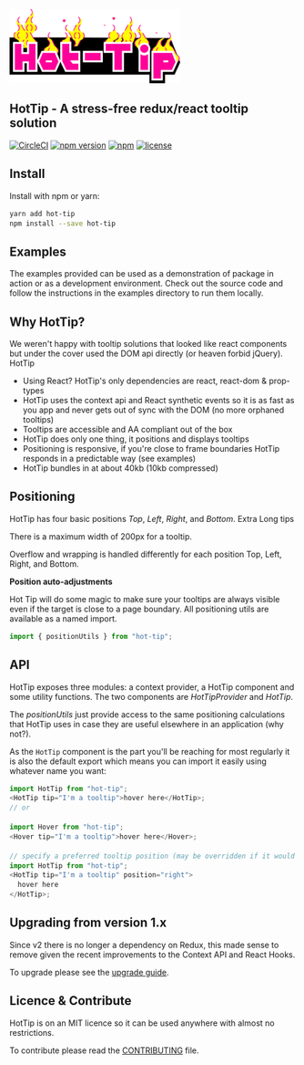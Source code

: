 [![HotTip](https://github.com/Swrve/hot-tip/raw/master/examples/hot-tip-sm.png?raw=true)](https://github.com/Swrve/hot-tip)

## HotTip - A stress-free redux/react tooltip solution

[![CircleCI](https://circleci.com/gh/Swrve/hot-tip.svg?style=shield)](https://circleci.com/gh/Swrve/hot-tip)
[![npm version](https://badge.fury.io/js/hot-tip.svg)](https://npmjs.com/package/hot-tip)
[![npm](https://img.shields.io/npm/dm/hot-tip.svg)](https://npmjs.com/package/hot-tip)
[![license](https://img.shields.io/github/license/Swrve/hot-tip.svg)](https://github.com/Swrve/hot-tip/blob/master/LICENCE)

## Install

Install with npm or yarn:

```bash
yarn add hot-tip
npm install --save hot-tip
```

## Examples

The examples provided can be used as a demonstration of package in action or as
a development environment. Check out the source code and follow the instructions
in the examples directory to run them locally.

## Why HotTip?

We weren't happy with tooltip solutions that looked like react components but under the cover used the DOM api directly (or heaven forbid jQuery). HotTip

- Using React? HotTip's only dependencies are react, react-dom & prop-types
- HotTip uses the context api and React synthetic events so it is as fast as you app and never gets out of sync with the DOM (no more orphaned tooltips)
- Tooltips are accessible and AA compliant out of the box
- HotTip does only one thing, it positions and displays tooltips
- Positioning is responsive, if you're close to frame boundaries HotTip responds in a predictable way (see examples)
- HotTip bundles in at about 40kb (10kb compressed)

## Positioning

HotTip has four basic positions _Top_, _Left_, _Right_, and _Bottom_.
Extra Long tips

There is a maximum width of 200px for a tooltip.

Overflow and wrapping is handled differently for each position Top, Left, Right, and Bottom.

**Position auto-adjustments**

Hot Tip will do some magic to make sure your tooltips are always visible even if the target is close to a page boundary. All positioning utils are available as a named import.

```javascript
import { positionUtils } from "hot-tip";
```

## API

HotTip exposes three modules: a context provider, a HotTip component and some utility functions. The two components are _HotTipProvider_ and _HotTip_.

The _positionUtils_ just provide access to the same positioning calculations that HotTip uses in case they are useful elsewhere in an application (why not?).

As the `HotTip` component is the part you'll be reaching for most regularly it is also the default export which means you can import it easily using whatever name you want:

```javascript
import HotTip from "hot-tip";
<HotTip tip="I'm a tooltip">hover here</HotTip>;
// or

import Hover from "hot-tip";
<Hover tip="I'm a tooltip">hover here</Hover>;

// specify a preferred tooltip position (may be overridden if it would not be visible)
import HotTip from "hot-tip";
<HotTip tip="I'm a tooltip" position="right">
  hover here
</HotTip>;
```

## Upgrading from version 1.x

Since v2 there is no longer a dependency on Redux, this made sense to remove given the recent improvements to the Context API and React Hooks.

To upgrade please see the [upgrade guide](upgrading.md).

## Licence & Contribute

HotTip is on an MIT licence so it can be used anywhere with almost no restrictions.

To contribute please read the [CONTRIBUTING](CONTRIBUTING.md) file.
